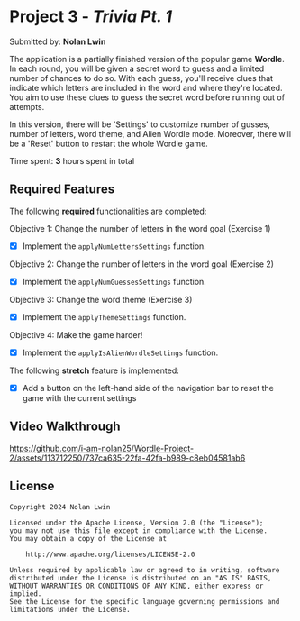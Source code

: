 # Project 3 - *Trivia Pt. 1*

Submitted by: **Nolan Lwin**

The application is a partially finished version of the popular game **Wordle**. In each round, you will be given a secret word to guess and a limited number of chances to do so. With each guess, you'll receive clues that indicate which letters are included in the word and where they're located. You aim to use these clues to guess the secret word before running out of attempts.

In this version, there will be 'Settings' to customize number of gusses, number of letters, word theme, and Alien Wordle mode. Moreover, there will be a 'Reset' button to restart the whole Wordle game.

Time spent: **3** hours spent in total

## Required Features

The following **required** functionalities are completed:

Objective 1: Change the number of letters in the word goal (Exercise 1)
- [x] Implement the ```applyNumLettersSettings``` function. 

Objective 2: Change the number of letters in the word goal (Exercise 2)
- [x] Implement the ```applyNumGuessesSettings``` function.

Objective 3: Change the word theme (Exercise 3)
- [x] Implement the ```applyThemeSettings``` function.

Objective 4: Make the game harder!
- [x] Implement the ```applyIsAlienWordleSettings``` function.

The following **stretch** feature is implemented:

- [x] Add a button on the left-hand side of the navigation bar to reset the game with the current settings

## Video Walkthrough

https://github.com/i-am-nolan25/Wordle-Project-2/assets/113712250/737ca635-22fa-42fa-b989-c8eb04581ab6

## License

    Copyright 2024 Nolan Lwin

    Licensed under the Apache License, Version 2.0 (the "License");
    you may not use this file except in compliance with the License.
    You may obtain a copy of the License at

        http://www.apache.org/licenses/LICENSE-2.0

    Unless required by applicable law or agreed to in writing, software
    distributed under the License is distributed on an "AS IS" BASIS,
    WITHOUT WARRANTIES OR CONDITIONS OF ANY KIND, either express or implied.
    See the License for the specific language governing permissions and
    limitations under the License.
